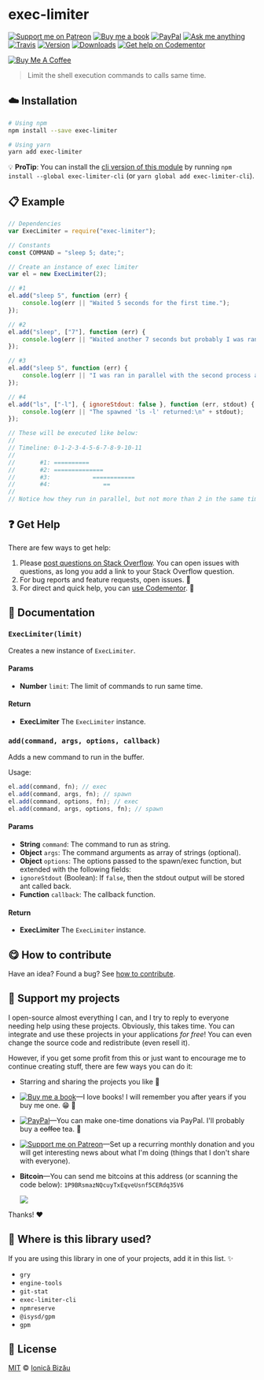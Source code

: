 <!-- Please do not edit this file. Edit the `blah` field in the `package.json` instead. If in doubt, open an issue. -->


















# exec-limiter

 [![Support me on Patreon][badge_patreon]][patreon] [![Buy me a book][badge_amazon]][amazon] [![PayPal][badge_paypal_donate]][paypal-donations] [![Ask me anything](https://img.shields.io/badge/ask%20me-anything-1abc9c.svg)](https://github.com/IonicaBizau/ama) [![Travis](https://img.shields.io/travis/IonicaBizau/exec-limiter.svg)](https://travis-ci.org/IonicaBizau/exec-limiter/) [![Version](https://img.shields.io/npm/v/exec-limiter.svg)](https://www.npmjs.com/package/exec-limiter) [![Downloads](https://img.shields.io/npm/dt/exec-limiter.svg)](https://www.npmjs.com/package/exec-limiter) [![Get help on Codementor](https://cdn.codementor.io/badges/get_help_github.svg)](https://www.codementor.io/johnnyb?utm_source=github&utm_medium=button&utm_term=johnnyb&utm_campaign=github)

<a href="https://www.buymeacoffee.com/H96WwChMy" target="_blank"><img src="https://www.buymeacoffee.com/assets/img/custom_images/yellow_img.png" alt="Buy Me A Coffee"></a>







> Limit the shell execution commands to <x> calls same time.

















## :cloud: Installation

```sh
# Using npm
npm install --save exec-limiter

# Using yarn
yarn add exec-limiter
```


:bulb: **ProTip**: You can install the [cli version of this module](https://github.com/IonicaBizau/exec-limiter-cli) by running `npm install --global exec-limiter-cli` (or `yarn global add exec-limiter-cli`).













## :clipboard: Example



```js
// Dependencies
var ExecLimiter = require("exec-limiter");

// Constants
const COMMAND = "sleep 5; date;";

// Create an instance of exec limiter
var el = new ExecLimiter(2);

// #1
el.add("sleep 5", function (err) {
    console.log(err || "Waited 5 seconds for the first time.");
});

// #2
el.add("sleep", ["7"], function (err) {
    console.log(err || "Waited another 7 seconds but probably I was ran in parallel with the other process.");
});

// #3
el.add("sleep 5", function (err) {
    console.log(err || "I was ran in parallel with the second process and finished fine.");
});

// #4
el.add("ls", ["-l"], { ignoreStdout: false }, function (err, stdout) {
    console.log(err || "The spawned 'ls -l' returned:\n" + stdout);
});

// These will be executed like below:
//
// Timeline: 0-1-2-3-4-5-6-7-8-9-10-11
//
//       #1: ==========
//       #2: ==============
//       #3:            ============
//       #4:               ==
//
// Notice how they run in parallel, but not more than 2 in the same time.
```











## :question: Get Help

There are few ways to get help:



 1. Please [post questions on Stack Overflow](https://stackoverflow.com/questions/ask). You can open issues with questions, as long you add a link to your Stack Overflow question.
 2. For bug reports and feature requests, open issues. :bug:
 3. For direct and quick help, you can [use Codementor](https://www.codementor.io/johnnyb). :rocket:





## :memo: Documentation


### `ExecLimiter(limit)`
Creates a new instance of `ExecLimiter`.

#### Params

- **Number** `limit`: The limit of commands to run same time.

#### Return
- **ExecLimiter** The `ExecLimiter` instance.

### `add(command, args, options, callback)`
Adds a new command to run in the buffer.

Usage:

```js
el.add(command, fn); // exec
el.add(command, args, fn); // spawn
el.add(command, options, fn); // exec
el.add(command, args, options, fn); // spawn
```

#### Params

- **String** `command`: The command to run as string.
- **Object** `args`: The command arguments as array of strings (optional).
- **Object** `options`: The options passed to the spawn/exec function, but extended with the following fields:
 - `ignoreStdout` (Boolean): If `false`, then the stdout output will be stored ant called back.
- **Function** `callback`: The callback function.

#### Return
- **ExecLimiter** The `ExecLimiter` instance.














## :yum: How to contribute
Have an idea? Found a bug? See [how to contribute][contributing].


## :sparkling_heart: Support my projects
I open-source almost everything I can, and I try to reply to everyone needing help using these projects. Obviously,
this takes time. You can integrate and use these projects in your applications *for free*! You can even change the source code and redistribute (even resell it).

However, if you get some profit from this or just want to encourage me to continue creating stuff, there are few ways you can do it:


 - Starring and sharing the projects you like :rocket:
 - [![Buy me a book][badge_amazon]][amazon]—I love books! I will remember you after years if you buy me one. :grin: :book:
 - [![PayPal][badge_paypal]][paypal-donations]—You can make one-time donations via PayPal. I'll probably buy a ~~coffee~~ tea. :tea:
 - [![Support me on Patreon][badge_patreon]][patreon]—Set up a recurring monthly donation and you will get interesting news about what I'm doing (things that I don't share with everyone).
 - **Bitcoin**—You can send me bitcoins at this address (or scanning the code below): `1P9BRsmazNQcuyTxEqveUsnf5CERdq35V6`

    ![](https://i.imgur.com/z6OQI95.png)


Thanks! :heart:
















## :dizzy: Where is this library used?
If you are using this library in one of your projects, add it in this list. :sparkles:

 - `gry`
 - `engine-tools`
 - `git-stat`
 - `exec-limiter-cli`
 - `npmreserve`
 - `@isysd/gpm`
 - `gpm`











## :scroll: License

[MIT][license] © [Ionică Bizău][website]






[license]: /LICENSE
[website]: https://ionicabizau.net
[contributing]: /CONTRIBUTING.md
[docs]: /DOCUMENTATION.md
[badge_patreon]: https://ionicabizau.github.io/badges/patreon.svg
[badge_amazon]: https://ionicabizau.github.io/badges/amazon.svg
[badge_paypal]: https://ionicabizau.github.io/badges/paypal.svg
[badge_paypal_donate]: https://ionicabizau.github.io/badges/paypal_donate.svg
[patreon]: https://www.patreon.com/ionicabizau
[amazon]: http://amzn.eu/hRo9sIZ
[paypal-donations]: https://www.paypal.com/cgi-bin/webscr?cmd=_s-xclick&hosted_button_id=RVXDDLKKLQRJW
